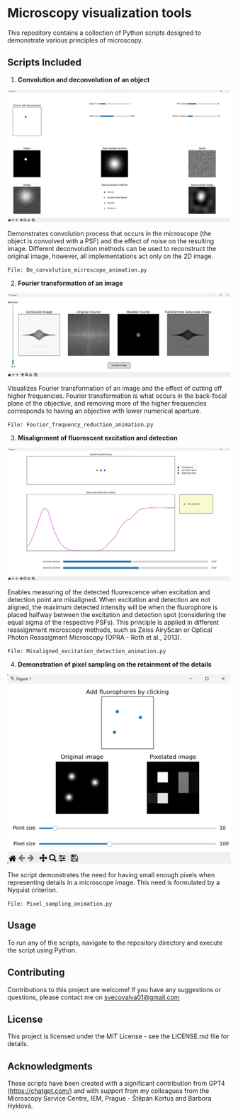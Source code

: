 # Microscopy visualization tools

This repository contains a collection of Python scripts designed to demonstrate various principles of microscopy. 

## Scripts Included

1. **Convolution and deconvolution of an object**

![Convolution script](readme_screenshots/deconvolutions.png)

Demonstrates convolution process that occurs in the microscope (the object is convolved with a PSF) and the effect of noise on the resulting image. 
Different deconvolution methods can be used to reconstruct the original image, however, all implementations act only on the 2D image. 

    File: De_convolution_microscope_animation.py

2. **Fourier transformation of an image**

![Fourier transformation script](readme_screenshots/fourier.png)

Visualizes Fourier transformation of an image and the effect of cutting off higher frequencies.
Fourier transformation is what occurs in the back-focal plane of the objective, and removing more of the higher frequencies corresponds to having an objective with lower numerical aperture. 

    File: Fourier_frequency_reduction_animation.py
    
3. **Misalignment of fluorescent excitation and detection**

![Misaligned excitation and detection script](readme_screenshots/misaligned_detection.png)

Enables measuring of the detected fluorescence when excitation and detection point are misaligned.
When excitation and detection are not aligned, the maximum detected intensity will be when the fluorophore is placed halfway between the excitation and detection spot (considering the equal sigma of the respective PSFs).
This principle is applied in different reassignment microscopy methods, such as Zeiss AiryScan or Optical Photon Reassigment Microscopy (OPRA - Roth et al., 2013).

    File: Misaligned_excitation_detection_animation.py

4. **Demonstration of pixel sampling on the retainment of the details**

![Sampling script](readme_screenshots/pixelation.png)

The script demonstrates the need for having small enough pixels when representing details in a microscope image. This need is formulated by a Nyquist criterion.

    File: Pixel_sampling_animation.py

## Usage

To run any of the scripts, navigate to the repository directory and execute the script using Python. 

## Contributing

Contributions to this project are welcome! If you have any suggestions or questions, please contact me on svecovaiva01@gmail.com

## License

This project is licensed under the MIT License - see the LICENSE.md file for details.

## Acknowledgments

These scripts have been created with a significant contribution from GPT4 (https://chatgpt.com/) and with support from my colleagues from the Microscopy Service Centre, IEM, Prague - Štěpán Kortus and Barbora Hyklová. 
